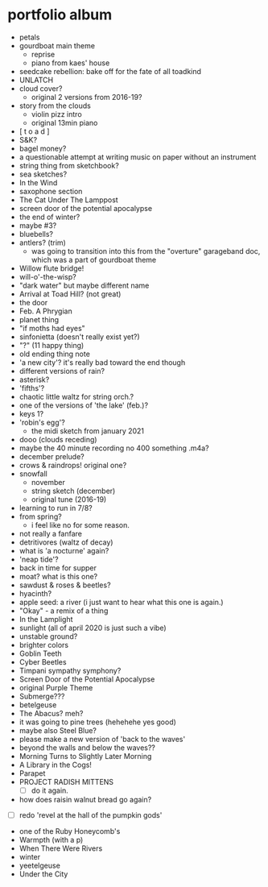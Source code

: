 # portfolio album

- petals
- gourdboat main theme
	- reprise
	- piano from kaes' house
- seedcake rebellion: bake off for the fate of all toadkind
- UNLATCH
- cloud cover?
	- original 2 versions from 2016-19?
- story from the clouds
	- violin pizz intro
	- original 13min piano
- [ t o a d ]
- S&K?
- bagel money?
- a questionable attempt at writing music on paper without an instrument
- string thing from sketchbook?
- sea sketches?
- In the Wind
- saxophone section
- The Cat Under The Lamppost
- screen door of the potential apocalypse
- the end of winter?
- maybe #3?
- bluebells?
- antlers? (trim)
	- was going to transition into this from the "overture" garageband doc, which was a part of gourdboat theme
- Willow flute bridge!
- will-o'-the-wisp?
- "dark water" but maybe different name
- Arrival at Toad Hill? (not great)
- the door
- Feb. A Phrygian
- planet thing
- "if moths had eyes"
- sinfonietta (doesn't really exist yet?)
- "?" (11 happy thing)
- old ending thing note
- 'a new city'? it's really bad toward the end though
- different versions of rain?
- asterisk?
- 'fifths'?
- chaotic little waltz for string orch.?
- one of the versions of 'the lake' (feb.)?
- keys 1?
- 'robin's egg'?
	- the midi sketch from january 2021
- dooo (clouds receding)
- maybe the 40 minute recording no 400 something .m4a?
- december prelude?
- crows & raindrops! original one?
- snowfall
	- november
	- string sketch (december)
	- original tune (2016-19)
- learning to run in 7/8?
- from spring?
	- i feel like no for some reason.
- not really a fanfare
- detritivores (waltz of decay)
- what is 'a nocturne' again?
- 'neap tide'?
- back in time for supper
- moat? what is this one?
- sawdust & roses & beetles?
- hyacinth?
- apple seed: a river (i just want to hear what this one is again.)
- "Okay" - a remix of a thing
- In the Lamplight
- sunlight (all of april 2020 is just such a vibe)
- unstable ground?
- brighter colors
- Goblin Teeth
- Cyber Beetles
- Timpani sympathy symphony?
- Screen Door of the Potential Apocalypse
- original Purple Theme
- Submerge???
- betelgeuse
- The Abacus? meh?
- it was going to pine trees (hehehehe yes good)
- maybe also Steel Blue?
- please make a new version of 'back to the waves'
- beyond the walls and below the waves??
- Morning Turns to Slightly Later Morning
- A Library in the Cogs!
- Parapet
- PROJECT RADISH MITTENS
	- [ ] do it again.
- how does raisin walnut bread go again?
- [ ] redo 'revel at the hall of the pumpkin gods'
- one of the Ruby Honeycomb's
- Warmpth (with a p)
- When There Were Rivers
- winter
- yeetelgeuse
- Under the City